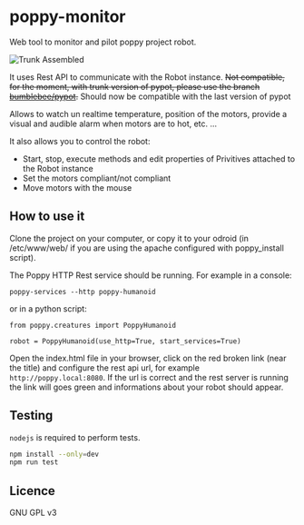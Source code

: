 # poppy-monitor

Web tool to monitor and pilot poppy project robot.

![Trunk Assembled](img/screenshot.png)

It uses Rest API to communicate with the Robot instance. ~~Not compatible, for the moment, with trunk version of pypot, please use the branch 
[bumblebee/pypot](https://github.com/bumblebeefr/pypot).~~ Should now be compatible with the last version of pypot

Allows to watch un realtime temperature, position of the motors, provide a visual and audible alarm when motors are to hot, etc. ...

It also allows you to control the robot:
* Start, stop, execute methods and edit properties of Privitives attached to the Robot instance
* Set the motors compliant/not compliant
* Move motors with the mouse

## How to use it
Clone the project on your computer, or copy it to your odroid (in  /etc/www/web/ if you are using the apache configured with poppy_install script).

The Poppy HTTP Rest service should be running. 
For example in a console:
```
poppy-services --http poppy-humanoid
```
or in a python script:
```
from poppy.creatures import PoppyHumanoid

robot = PoppyHumanoid(use_http=True, start_services=True)
```

Open the index.html file in your browser, click on the red broken link (near the title) and configure the rest api url, for example `http://poppy.local:8080`. If the url is correct and the rest server is running the link will goes green and informations about your robot should appear.

## Testing

`nodejs` is required to perform tests.

```bash
npm install --only=dev
npm run test
```

## Licence

GNU GPL v3
